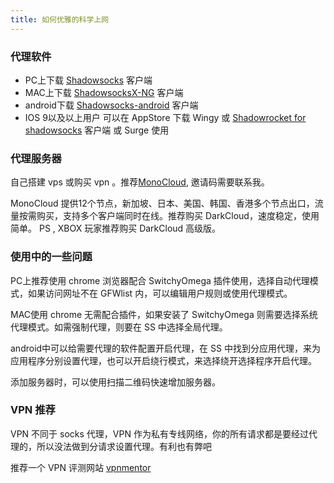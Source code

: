 ```yaml
---
title: 如何优雅的科学上网
---
```


### 代理软件

+ PC上下载 [Shadowsocks](https://github.com/shadowsocks/shadowsocks-windows/releases) 客户端
+ MAC上下载 [ShadowsocksX-NG](https://github.com/shadowsocks/ShadowsocksX-NG) 客户端
+ android下载 [Shadowsocks-android](https://github.com/shadowsocks/shadowsocks-android) 客户端
+ IOS 9以及以上用户 可以在 AppStore 下载 Wingy 或 [Shadowrocket for shadowsocks](https://itunes.apple.com/cn/app/shadowrocket-for-shadowsocks/id932747118?mt=8) 客户端 或 Surge 使用

### 代理服务器

自己搭建 vps 或购买 vpn 。推荐[MonoCloud](https://monocloud.net), 邀请码需要联系我。

MonoCloud 提供12个节点，新加坡、日本、美国、韩国、香港多个节点出口，流量按需购买，支持多个客户端同时在线。推荐购买 DarkCloud，速度稳定，使用简单。 PS , XBOX 玩家推荐购买 DarkCloud 高级版。

### 使用中的一些问题

PC上推荐使用 chrome 浏览器配合 SwitchyOmega 插件使用，选择自动代理模式，如果访问网址不在 GFWlist 内，可以编辑用户规则或使用代理模式。

MAC使用 chrome 无需配合插件，如果安装了 SwitchyOmega 则需要选择系统代理模式。如需强制代理，则要在 SS 中选择全局代理。

android中可以给需要代理的软件配置开启代理，在 SS 中找到分应用代理，来为应用程序分别设置代理，也可以开启绕行模式，来选择绕开选择程序开启代理。

添加服务器时，可以使用扫描二维码快速增加服务器。

### VPN 推荐

VPN 不同于 socks 代理，VPN 作为私有专线网络，你的所有请求都是要经过代理的，所以没法做到分请求设置代理。有利也有弊吧

推荐一个 VPN 评测网站 [vpnmentor](https://zh.vpnmentor.com/)
